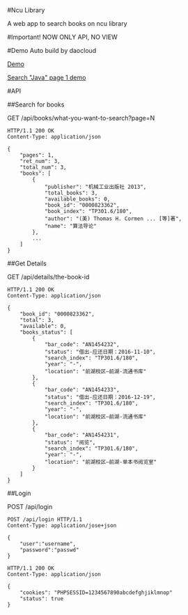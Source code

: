 #Ncu Library

A web app to search books on ncu library

#Important!
NOW ONLY API, NO VIEW

#Demo
Auto build by daocloud

[Demo](http://boot-nculib.daoapp.io)

[Search "Java" page 1 demo](http://boot-nculib.daoapp.io/api/books/java?page=1)


#API

##Search for books

GET /api/books/what-you-want-to-search?page=N

```
HTTP/1.1 200 OK
Content-Type: application/json

{
    "pages": 1,
    "ret_num": 3,
    "total_num": 3,
    "books": [
        {
            "publisher": "机械工业出版社 2013",
            "total_books": 3,
            "available_books": 0,
            "book_id": "0000823362",
            "book_index": "TP301.6/180",
            "author": "(美) Thomas H. Cormen ... [等]著",
            "name": "算法导论"
        },
        ...
    ]
}
```

##Get Details

GET /api/details/the-book-id

```
HTTP/1.1 200 OK
Content-Type: application/json

{
    "book_id": "0000823362",
    "total": 3,
    "available": 0,
    "books_status": [
        {
            "bar_code": "AN1454232",
            "status": "借出-应还日期：2016-11-10",
            "search_index": "TP301.6/180",
            "year": "-",
            "location": "前湖校区—前湖-流通书库"
        },
        {
            "bar_code": "AN1454233",
            "status": "借出-应还日期：2016-12-19",
            "search_index": "TP301.6/180",
            "year": "-",
            "location": "前湖校区—前湖-流通书库"
        },
        {
            "bar_code": "AN1454231",
            "status": "阅览",
            "search_index": "TP301.6/180",
            "year": "-",
            "location": "前湖校区—前湖-单本书阅览室"
        }
    ]
}
```

##Login

POST /api/login

```
POST /api/login HTTP/1.1
Content-Type: application/jose+json

{
    "user":"username",
    "password":"passwd"
}
```


```
HTTP/1.1 200 OK
Content-Type: application/json

{
    "cookies": "PHPSESSID=1234567890abcdefghjiklmnop"
    "status": true
}
```